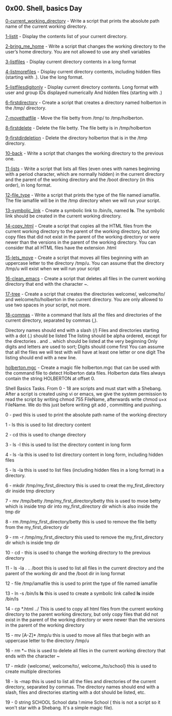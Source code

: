 ## 0x00. Shell, basics Day

[0-current_working_directory](./0-current_working_directory) - Write a script that prints the absolute path name of the current working directory.

[1-listit](./1-listit) - Display the contents list of your current directory.

[2-bring_me_home](./2-bring_me_home) - Write a script that changes the working directory to the user’s home directory.
You are not allowed to use any shell variables

[3-listfiles](./3-listfiles) - Display current directory contents in a long format

[4-listmorefiles](./4-listmorefiles) - Display current directory contents, including hidden files (starting with .). Use the long format.

[5-listfilesdigitonly](./5-listfilesdigitonly) - Display current directory contents.
Long format
with user and group IDs displayed numerically
And hidden files (starting with .)

[6-firstdirectory](./6-firstdirectory) - Create a script that creates a directory named holberton in the /tmp/ directory.

[7-movethatfile](./7-movethatfile) - Move the file betty from /tmp/ to /tmp/holberton.

[8-firstdelete](./8-firstdelete) - Delete the file betty. The file betty is in /tmp/holberton

[9-firstdirdeletion](./9-firstdirdeletion) - Delete the directory holberton that is in the /tmp directory.

[10-back](./10-back) - Write a script that changes the working directory to the previous one.

[11-lists](./11-lists) - Write a script that lists all files (even ones with names beginning with a period character, which are normally hidden) in the current directory and the parent of the working directory and the /boot directory (in this order), in long format.

[12-file_type](./12-file_type) - Write a script that prints the type of the file named iamafile. The file iamafile will be in the /tmp directory when we will run your script.

[13-symbolic_link](./13-symbolic_link) - Create a symbolic link to /bin/ls, named __ls__. The symbolic link should be created in the current working directory.

[14-copy_html](./14-copy_html) - Create a script that copies all the HTML files from the current working directory to the parent of the working directory, but only copy files that did not exist in the parent of the working directory or were newer than the versions in the parent of the working directory. You can consider that all HTML files have the extension .html

[15-lets_move](./15-lets_move) - Create a script that moves all files beginning with an uppercase letter to the directory /tmp/u. You can assume that the directory /tmp/u will exist when we will run your script

[16-clean_emacs](./16-clean_emacs) - Create a script that deletes all files in the current working directory that end with the character ~.

[17-tree](./17-tree) - Create a script that creates the directories welcome/, welcome/to/ and welcome/to/holberton in the current directory. You are only allowed to use two spaces in your script, not more.

[18-commas](./18-commas) - Write a command that lists all the files and directories of the current directory, separated by commas (,).

Directory names should end with a slash (/)
Files and directories starting with a dot (.) should be listed
The listing should be alpha ordered, except for the directories . and .. which should be listed at the very beginning
Only digits and letters are used to sort; Digits should come first
You can assume that all the files we will test with will have at least one letter or one digit
The listing should end with a new line.

[holberton.mgc](./holberton.mgc) - Create a magic file holberton.mgc that can be used with the command file to detect Holberton data files. Holberton data files always contain the string HOLBERTON at offset 0.





Shell Basics Tasks. From 0 - 18 are scripts and must start with a Shebang. After a script is created using vi or emacs, we give the system permission to read the script by writing chmod 755 FileName, afterwards write chmod u+x FileName. We do this just before writing git add , committing and pushing.

0 - pwd     this is used to print the absolute path name of the working directory

1 - ls      this is used to list directory content

2 - cd      this is used to change directory

3 - ls -l   this is used to list the directory content in long form

4 - ls -la  this is used to list directory content in long form, including hidden files

5 - ls -la  this is used to list files (including hidden files in a long format) in a directory.

6 - mkdir /tmp/my_first_directory   this is used to creat the my_first_directory dir inside tmp directory

7 - mv /tmp/betty /tmp/my_first_directory/betty   this is used to mvoe betty which is inside tmp dir into my_first_directory dir which is also inside the tmp dir

8 - rm /tmp/my_first_directory/betty    this is used to remove the file betty from the my_first_directory dir

9 - rm -r /tmp/my_first_directory     this used to remove the my_first_directory dir which is inside tmp dir

10 - cd -     this is used to change the working directory to the previous directory

11 - ls -la . .. /boot    this is used to list all files in the current directory and the parent of the working dir and the /boot dir in long format

12 - file /tmp/iamafile   this is used to print the type of file named iamafile

13 - ln -s /bin/ls __ls__     this is used to create a symbolic link called __ls__ inside /bin/ls

14 - cp *.html ../            This is used to copy all html files from the current working directory to the parent working directory, but only copy files that did not exist in the parent of the working directory or were newer than the versions in the parent of the working directory

15 - mv [A-Z]* /tmp/u         this is used to move all files that begin with an uppercase letter to the directory /tmp/u

16 - rm *~                    this is used to delete all files in the current working directory that ends with the character ~

17 - mkdir {welcome/, welcome/to/, welcome_/to/school}  this is used to create multiple directories

18 - ls -map    this is used to list all the files and directories of the current directory, separated by commas. The directory names should end with a slash, files and directories starting with a dot should be listed, etc.

19 - 0 string SCHOOL School data
!:mime School ( this is not a script so it won't star with a Shebang. It's a simple magic file).




